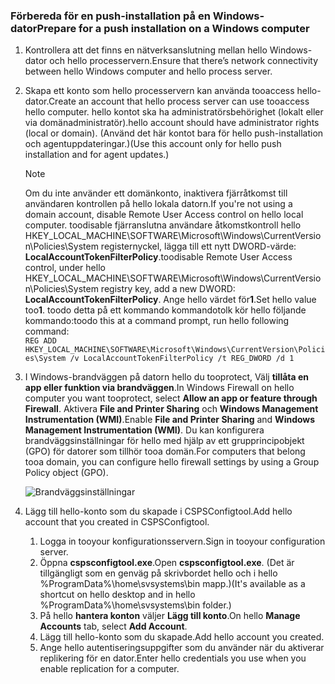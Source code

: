 ### <a name="prepare-for-a-push-installation-on-a-windows-computer"></a><span data-ttu-id="46622-101">Förbereda för en push-installation på en Windows-dator</span><span class="sxs-lookup"><span data-stu-id="46622-101">Prepare for a push installation on a Windows computer</span></span>

1. <span data-ttu-id="46622-102">Kontrollera att det finns en nätverksanslutning mellan hello Windows-dator och hello processervern.</span><span class="sxs-lookup"><span data-stu-id="46622-102">Ensure that there’s network connectivity between hello Windows computer and hello process server.</span></span>
2. <span data-ttu-id="46622-103">Skapa ett konto som hello processervern kan använda tooaccess hello-dator.</span><span class="sxs-lookup"><span data-stu-id="46622-103">Create an account that hello process server can use tooaccess hello computer.</span></span> <span data-ttu-id="46622-104">hello kontot ska ha administratörsbehörighet (lokalt eller via domänadministratör).</span><span class="sxs-lookup"><span data-stu-id="46622-104">hello account should have administrator rights (local or domain).</span></span> <span data-ttu-id="46622-105">(Använd det här kontot bara för hello push-installation och agentuppdateringar.)</span><span class="sxs-lookup"><span data-stu-id="46622-105">(Use this account only for hello push installation and for agent updates.)</span></span>

   > [!NOTE]
   > <span data-ttu-id="46622-106">Om du inte använder ett domänkonto, inaktivera fjärråtkomst till användaren kontrollen på hello lokala datorn.</span><span class="sxs-lookup"><span data-stu-id="46622-106">If you're not using a domain account, disable Remote User Access control on hello local computer.</span></span> <span data-ttu-id="46622-107">toodisable fjärranslutna användare åtkomstkontroll hello HKEY_LOCAL_MACHINE\SOFTWARE\Microsoft\Windows\CurrentVersion\Policies\System registernyckel, lägga till ett nytt DWORD-värde: **LocalAccountTokenFilterPolicy**.</span><span class="sxs-lookup"><span data-stu-id="46622-107">toodisable Remote User Access control, under hello HKEY_LOCAL_MACHINE\SOFTWARE\Microsoft\Windows\CurrentVersion\Policies\System registry key, add a new DWORD: **LocalAccountTokenFilterPolicy**.</span></span> <span data-ttu-id="46622-108">Ange hello värdet för**1**.</span><span class="sxs-lookup"><span data-stu-id="46622-108">Set hello value too**1**.</span></span> <span data-ttu-id="46622-109">toodo detta på ett kommando kommandotolk kör hello följande kommando:</span><span class="sxs-lookup"><span data-stu-id="46622-109">toodo this at a command prompt, run hello following command:</span></span>  
   `REG ADD HKEY_LOCAL_MACHINE\SOFTWARE\Microsoft\Windows\CurrentVersion\Policies\System /v LocalAccountTokenFilterPolicy /t REG_DWORD /d 1`
   >
   >
2. <span data-ttu-id="46622-110">I Windows-brandväggen på datorn hello du tooprotect, Välj **tillåta en app eller funktion via brandväggen**.</span><span class="sxs-lookup"><span data-stu-id="46622-110">In Windows Firewall on hello computer you want tooprotect, select **Allow an app or feature through Firewall**.</span></span> <span data-ttu-id="46622-111">Aktivera **File and Printer Sharing** och **Windows Management Instrumentation (WMI)**.</span><span class="sxs-lookup"><span data-stu-id="46622-111">Enable **File and Printer Sharing** and **Windows Management Instrumentation (WMI)**.</span></span> <span data-ttu-id="46622-112">Du kan konfigurera brandväggsinställningar för hello med hjälp av ett grupprincipobjekt (GPO) för datorer som tillhör tooa domän.</span><span class="sxs-lookup"><span data-stu-id="46622-112">For computers that belong tooa domain, you can configure hello firewall settings by using a Group Policy object (GPO).</span></span>

   ![Brandväggsinställningar](./media/site-recovery-prepare-push-install-mob-svc-win/mobility1.png)

3. <span data-ttu-id="46622-114">Lägg till hello-konto som du skapade i CSPSConfigtool.</span><span class="sxs-lookup"><span data-stu-id="46622-114">Add hello account that you created in CSPSConfigtool.</span></span>
    1.  <span data-ttu-id="46622-115">Logga in tooyour konfigurationsservern.</span><span class="sxs-lookup"><span data-stu-id="46622-115">Sign in tooyour configuration server.</span></span>
    2.  <span data-ttu-id="46622-116">Öppna **cspsconfigtool.exe**.</span><span class="sxs-lookup"><span data-stu-id="46622-116">Open **cspsconfigtool.exe**.</span></span> <span data-ttu-id="46622-117">(Det är tillgängligt som en genväg på skrivbordet hello och i hello %ProgramData%\home\svsystems\bin mapp.)</span><span class="sxs-lookup"><span data-stu-id="46622-117">(It's available as a shortcut on hello desktop and in hello %ProgramData%\home\svsystems\bin folder.)</span></span>
    3.  <span data-ttu-id="46622-118">På hello **hantera konton** väljer **Lägg till konto**.</span><span class="sxs-lookup"><span data-stu-id="46622-118">On hello **Manage Accounts** tab, select **Add Account**.</span></span>
    4.  <span data-ttu-id="46622-119">Lägg till hello-konto som du skapade.</span><span class="sxs-lookup"><span data-stu-id="46622-119">Add hello account you created.</span></span>
    5.  <span data-ttu-id="46622-120">Ange hello autentiseringsuppgifter som du använder när du aktiverar replikering för en dator.</span><span class="sxs-lookup"><span data-stu-id="46622-120">Enter hello credentials you use when you enable replication for a computer.</span></span>
